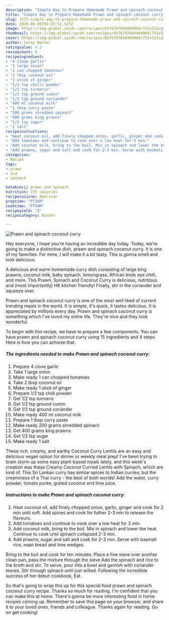 ```yaml
---
description: "Simple Way to Prepare Homemade Prawn and spinach coconut curry"
title: "Simple Way to Prepare Homemade Prawn and spinach coconut curry"
slug: 1572-simple-way-to-prepare-homemade-prawn-and-spinach-coconut-curry
date: 2020-06-05T03:25:51.525Z
image: https://img-global.cpcdn.com/recipes/6576797604904960/751x532cq70/prawn-and-spinach-coconut-curry-recipe-main-photo.jpg
thumbnail: https://img-global.cpcdn.com/recipes/6576797604904960/751x532cq70/prawn-and-spinach-coconut-curry-recipe-main-photo.jpg
cover: https://img-global.cpcdn.com/recipes/6576797604904960/751x532cq70/prawn-and-spinach-coconut-curry-recipe-main-photo.jpg
author: Corey Warner
ratingvalue: 4.2
reviewcount: 6
recipeingredient:
- "4 clove garlic"
- "1 large onion"
- "1 can chopped tomatoes"
- "2 tbsp coconut oil"
- "1 stick of ginger"
- "1/2 tsp chilli powder"
- "1/2 tsp turmeric"
- "1/2 tsp ground cumin"
- "1/2 tsp ground coriander"
- "400 ml coconut milk"
- "1 tbsp curry paste"
- "200 grams shredded spinach"
- "400 grams king prawns"
- "1/2 tsp sugar"
- "1 salt"
recipeinstructions:
- "Heat coconut oil, add finely chopped onion, garlic, ginger and cook for 2 min until soft. Add spices and cook for futher 2-3 min to release the flavours."
- "Add tomatoes and continue to cook over a low heat for 3 min."
- "Add coconut milk, bring to the boil. Mix in spinach and lower the heat. Continue to cook until spinach collapsed 2-3 min."
- "Add prawns, sugar and salt and cook for 2-3 min. Serve with basmati rice, naan bread and lime wedges."
categories:
- Recipe
tags:
- prawn
- and
- spinach

katakunci: prawn and spinach 
nutrition: 275 calories
recipecuisine: American
preptime: "PT36M"
cooktime: "PT44M"
recipeyield: "2"
recipecategory: Dinner

---
```



![Prawn and spinach coconut curry](https://img-global.cpcdn.com/recipes/6576797604904960/751x532cq70/prawn-and-spinach-coconut-curry-recipe-main-photo.jpg)

Hey everyone, I hope you're having an incredible day today. Today, we're going to make a distinctive dish, prawn and spinach coconut curry. It is one of my favorites. For mine, I will make it a bit tasty. This is gonna smell and look delicious.

A delicious and warm homemade curry dish consisting of large king prawns, coconut milk, baby spinach, lemongrass, African birds eye chilli, and more. This Prawn, Spinach and Coconut Curry is delicious, nutritious and (most importantly) HK kitchen friendly! Finally, stir in the coriander and squeeze over.

Prawn and spinach coconut curry is one of the most well liked of current trending meals in the world. It is simple, it's quick, it tastes delicious. It is appreciated by millions every day. Prawn and spinach coconut curry is something which I've loved my entire life. They're nice and they look wonderful.


To begin with this recipe, we have to prepare a few components. You can have prawn and spinach coconut curry using 15 ingredients and 4 steps. Here is how you can achieve that.

<!--inarticleads1-->

##### The ingredients needed to make Prawn and spinach coconut curry:

1. Prepare 4 clove garlic
1. Take 1 large onion
1. Make ready 1 can chopped tomatoes
1. Take 2 tbsp coconut oil
1. Make ready 1 stick of ginger
1. Prepare 1/2 tsp chilli powder
1. Get 1/2 tsp turmeric
1. Get 1/2 tsp ground cumin
1. Get 1/2 tsp ground coriander
1. Make ready 400 ml coconut milk
1. Prepare 1 tbsp curry paste
1. Make ready 200 grams shredded spinach
1. Get 400 grams king prawns
1. Get 1/2 tsp sugar
1. Make ready 1 salt


These rich, creamy, and earthy Coconut Curry Lentils are an easy and delicious vegan option for dinner or weekly meal prep! I&#39;ve been trying to brain storm up some easy plant-based meals lately, and this week&#39;s creation was these Creamy Coconut Curried Lentils with Spinach, which are kind of. This Sri Lankan curry has similar spices to Indian curries, but the creaminess of a Thai curry - the best of both worlds! Add the water, curry powder, tomato purée, grated coconut and lime juice. 

<!--inarticleads2-->

##### Instructions to make Prawn and spinach coconut curry:

1. Heat coconut oil, add finely chopped onion, garlic, ginger and cook for 2 min until soft. Add spices and cook for futher 2-3 min to release the flavours.
1. Add tomatoes and continue to cook over a low heat for 3 min.
1. Add coconut milk, bring to the boil. Mix in spinach and lower the heat. Continue to cook until spinach collapsed 2-3 min.
1. Add prawns, sugar and salt and cook for 2-3 min. Serve with basmati rice, naan bread and lime wedges.


Bring to the boil and cook for ten minutes. Place a fine sieve over another clean pan, pass the mixture through the sieve Add the spinach and rice to the broth and stir. To serve, pour into a bowl and garnish with coriander leaves. Stir through spinach until just wilted. Following the incredible success of her debut cookbook, Eat. 

So that's going to wrap this up for this special food prawn and spinach coconut curry recipe. Thanks so much for reading. I'm confident that you can make this at home. There's gonna be more interesting food in home recipes coming up. Remember to save this page on your browser, and share it to your loved ones, friends and colleague. Thanks again for reading. Go on get cooking!
